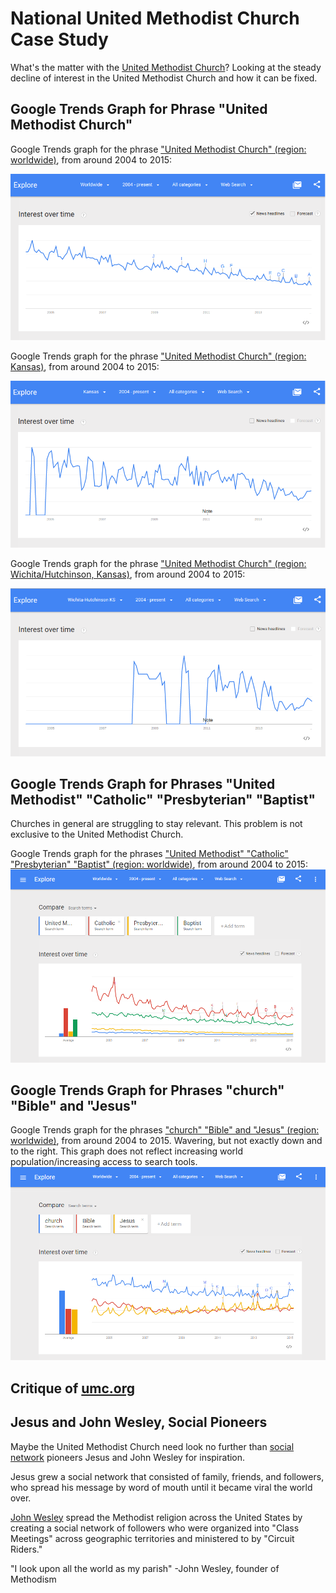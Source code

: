 # National United Methodist Church Case Study

What's the matter with the [United Methodist Church](http://www.umc.org)? Looking at the steady decline of interest in the United Methodist Church and how it can be fixed.

## Google Trends Graph for Phrase "United Methodist Church"

Google Trends graph for the phrase ["United Methodist Church" (region: worldwide)](http://www.google.com/trends/explore#q=United%20Methodist%20Church), from around 2004 to 2015: 

![](google-maps-and-trends/google-trends-united-methodist-church-worldwide.png)

Google Trends graph for the phrase ["United Methodist Church" (region: Kansas)](http://www.google.com/trends/explore#geo=US-KS&q=United+Methodist+Church), from around 2004 to 2015: 

![](google-maps-and-trends/google-trends-united-methodist-church-kansas.png)

Google Trends graph for the phrase ["United Methodist Church" (region: Wichita/Hutchinson, Kansas)](http://www.google.com/trends/explore#geo=US-KS-678&q=United+Methodist+Church), from around 2004 to 2015: 

![](google-maps-and-trends/google-trends-united-methodist-church-wichita-hutchinson.png)

## Google Trends Graph for Phrases "United Methodist" "Catholic" "Presbyterian" "Baptist"

Churches in general are struggling to stay relevant. This problem is not exclusive to the United Methodist Church. 

Google Trends graph for the phrases ["United Methodist" "Catholic" "Presbyterian" "Baptist" (region: worldwide)](http://www.google.com/trends/explore#q=united%20methodist%2C%20catholic%2C%20presbyterian%2C%20baptist&cmpt=q&tz=), from around 2004 to 2015:
![](google-maps-and-trends/google-trends-united-methodist-catholic-presbyterian-baptist.png)


## Google Trends Graph for Phrases "church" "Bible" and "Jesus"  

Google Trends graph for the phrases ["church" "Bible" and "Jesus" (region: worldwide)](http://www.google.com/trends/explore#q=church%2C%20Bible%2C%20Jesus&cmpt=q&tz=), from around 2004 to 2015. Wavering, but not exactly down and to the right. This graph does not reflect increasing world population/increasing access to search tools. 
![](google-maps-and-trends/google-trends-church-bible-jesus.png)

## Critique of [umc.org](www.umc.org) 

## Jesus and John Wesley, Social Pioneers

Maybe the United Methodist Church need look no further than [social network](http://en.wikipedia.org/wiki/Social_network) pioneers Jesus and John Wesley for inspiration. 

Jesus grew a social network that consisted of family, friends, and followers, who spread his message by word of mouth until it became viral the world over. 

[John Wesley](http://en.wikipedia.org/wiki/John_Wesley) spread the Methodist religion across the United States by creating a social network of followers who were organized into "Class Meetings" across geographic territories and ministered to by "Circuit Riders." 

"I look upon all the world as my parish" -John Wesley, founder of Methodism




